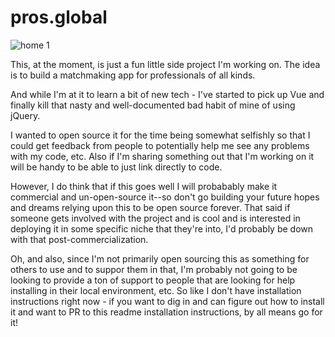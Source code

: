 # pros.global

![home 1](https://user-images.githubusercontent.com/1542197/51447691-40feb180-1ce6-11e9-8c82-723e4466a6b6.gif)

This, at the moment, is just a fun little side project I'm working on. The idea is to build a matchmaking
app for professionals of all kinds.

And while I'm at it to learn a bit of new tech - I've started to pick up Vue and finally kill that nasty and well-documented bad habit of mine of using jQuery.

I wanted to open source it for the time being somewhat selfishly so that I could get feedback from people to
potentially help me see any problems with my code, etc. Also if I'm sharing something out that I'm working on
it will be handy to be able to just link directly to code.

However, I do think that if this goes well I will probabably make it commercial and un-open-source it--so don't go building your future hopes and dreams relying upon this to be open source forever. That said if someone gets involved with the project and is cool and is interested in deploying it in some specific niche that they're into, I'd probably be down with that post-commercialization.

Oh, and also, since I'm not primarily open sourcing this as something for others to use and to suppor them in that, I'm probably not going to be looking to provide a ton of support to people that are looking for help installing in their local environment, etc. So like I don't have installation instructions right now - if you want to dig in and can figure out how to install it and want to PR to this readme installation instructions, by all means go for it!

